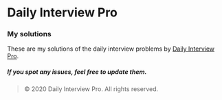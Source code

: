 # Daily Interview Pro
### My solutions

These are my solutions of the daily interview problems by [Daily Interview Pro](https://www.techseries.dev/daily). 
##### If you spot any issues, feel free to update them.

> © 2020 Daily Interview Pro. All rights reserved.

